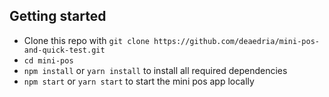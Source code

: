 ## Getting started

* Clone this repo with `git clone https://github.com/deaedria/mini-pos-and-quick-test.git`
* `cd mini-pos`
* `npm install` or `yarn install` to install all required dependencies
* `npm start` or `yarn start` to start the mini pos app locally
